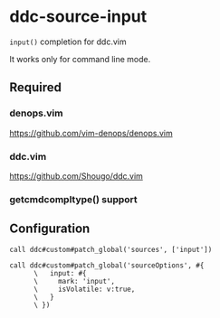 # ddc-source-input

`input()` completion for ddc.vim

It works only for command line mode.

## Required

### denops.vim

https://github.com/vim-denops/denops.vim

### ddc.vim

https://github.com/Shougo/ddc.vim

### getcmdcompltype() support

## Configuration

```vim
call ddc#custom#patch_global('sources', ['input'])

call ddc#custom#patch_global('sourceOptions', #{
      \   input: #{
      \     mark: 'input',
      \     isVolatile: v:true,
      \   }
      \ })
```
